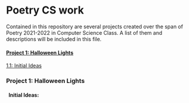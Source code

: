 

<h1>Poetry CS work</h1>
<p>Contained in this repository are several projects created over the span of Poetry 2021-2022 in Computer Science Class. A list of them and descriptions will be   included in this file.</p>

<h4><a href="#1">Project 1: Halloween Lights</a></h5>
<a href="#1.1"> 1.1: Initial Ideas</a>

<h3 id="1">Project 1: Halloween Lights</h4>
<h4 id="1.1">&nbsp;&nbsp;Initial Ideas: </h4>

